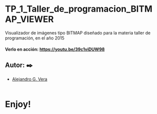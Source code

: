 # TP_1_Taller_de_programacion_BITMAP_VIEWER
Visualizador de imágenes tipo BITMAP diseñado para la materia taller de programación, en el año 2015

#### Verlo en acción: https://youtu.be/39c1viDUW98

## Autor: ✒️
* [Alejandro G. Vera](https://linkedin.com/in/alejandro-gonzalo-vera/)
<br/></br>
# Enjoy!
